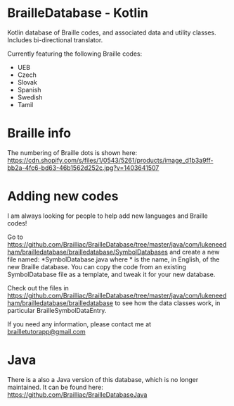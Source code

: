 # BrailleDatabase - Kotlin

Kotlin database of Braille codes, and associated data and utility classes.
Includes bi-directional translator.

Currently featuring the following Braille codes:
- UEB
- Czech
- Slovak
- Spanish
- Swedish
- Tamil

# Braille info

The numbering of Braille dots is shown here:
https://cdn.shopify.com/s/files/1/0543/5261/products/image_d1b3a9ff-bb2a-4fc6-bd63-46b1562d252c.jpg?v=1403641507

# Adding new codes

I am always looking for people to help add new languages and Braille codes!

Go to https://github.com/Brailliac/BrailleDatabase/tree/master/java/com/lukeneedham/brailledatabase/brailledatabase/SymbolDatabases and create a new file named: \*SymbolDatabase.java where * is the name, in English, of the new Braille database. You can  copy the code from an existing SymbolDatabase file as a template, and tweak it for your new database.

Check out the files in https://github.com/Brailliac/BrailleDatabase/tree/master/java/com/lukeneedham/brailledatabase/brailledatabase to see how the data classes work, in particular BrailleSymbolDataEntry.

If you need any information, please contact me at brailletutorapp@gmail.com

# Java

There is a also a Java version of this database, which is no longer maintained. It can be found here: https://github.com/Brailliac/BrailleDatabaseJava
